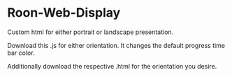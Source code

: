 # Roon-Web-Display
Custom html for either portrait or landscape presentation.

Download this .js for either orientation.
It changes the default progress time bar color.

Additionally download the respective .html for the orientation you desire.
